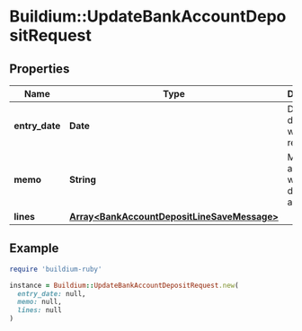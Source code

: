 # Buildium::UpdateBankAccountDepositRequest

## Properties

| Name | Type | Description | Notes |
| ---- | ---- | ----------- | ----- |
| **entry_date** | **Date** | Date the deposit was recorded. |  |
| **memo** | **String** | Memo associated with the deposit, if applicable. | [optional] |
| **lines** | [**Array&lt;BankAccountDepositLineSaveMessage&gt;**](BankAccountDepositLineSaveMessage.md) |  |  |

## Example

```ruby
require 'buildium-ruby'

instance = Buildium::UpdateBankAccountDepositRequest.new(
  entry_date: null,
  memo: null,
  lines: null
)
```

